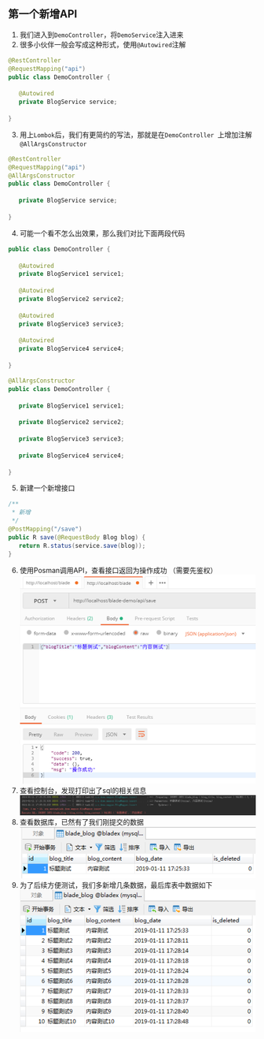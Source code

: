## 第一个新增API
1. 我们进入到`DemoController`，将`DemoService`注入进来
2. 很多小伙伴一般会写成这种形式，使用`@Autowired`注解
~~~java
@RestController
@RequestMapping("api")
public class DemoController {

   @Autowired
   private BlogService service;

}
~~~
3. 用上`Lombok`后，我们有更简约的写法，那就是在`DemoController `上增加注解`@AllArgsConstructor`
~~~java
@RestController
@RequestMapping("api")
@AllArgsConstructor
public class DemoController {

   private BlogService service;

}
~~~
4. 可能一个看不怎么出效果，那么我们对比下面两段代码
~~~java
public class DemoController {

   @Autowired
   private BlogService1 service1;

   @Autowired
   private BlogService2 service2;

   @Autowired
   private BlogService3 service3;

   @Autowired
   private BlogService4 service4;

}
~~~
~~~java
@AllArgsConstructor
public class DemoController {

   private BlogService1 service1;

   private BlogService2 service2;

   private BlogService3 service3;

   private BlogService4 service4;

}
~~~
5. 新建一个新增接口
~~~java
/**
 * 新增
 */
@PostMapping("/save")
public R save(@RequestBody Blog blog) {
   return R.status(service.save(blog));
}
~~~
6. 使用Posman调用API，查看接口返回为操作成功 （需要先鉴权）
![](../../images/screenshot_1547198744996.png)
7. 查看控制台，发现打印出了sql的相关信息
![](../../images/screenshot_1547198851333.png)
8. 查看数据库，已然有了我们刚提交的数据
 ![](../../images/screenshot_1547198784701.png)
9. 为了后续方便测试，我们多新增几条数据，最后库表中数据如下
![](../../images/screenshot_1547198936285.png)
